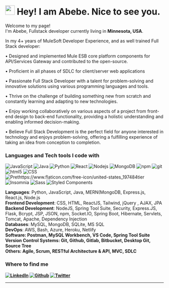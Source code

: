 <h1><img src="https://emojis.slackmojis.com/emojis/images/1531849430/4246/blob-sunglasses.gif?1531849430" width="30"/> Hey! I am Abebe. Nice to see you.</h1>


<p>Welcome to my page! </br> I'm Abebe, Fullstack developer currently living in <b>Minnesota, USA</b>. </p>

<p>
  
 <p>In my 4+ years of MuleSoft Developer Experience, and as well trained Full Stack developer:  </p>
 <p>•  Designed and implemented Mule ESB core platform components for API/Services Gateway and contributed to the open-source.</p>
 <p>•  Proficient in all phases of SDLC for client/server web applications</p>
 <p>•  Passionate Full Stack Developer with a talent for problem-solving and innovative solutions using various programming languages and tools.</p>
 <p>•  Thrive on the challenge of building something new from scratch and constantly learning and adapting to new technologies.</p>
 <p>• Enjoy working collaboratively on various aspects of a project from front-end design to back-end functionality, providing a holistic understanding and enabling informed decision-making.</p>
 <p>• Believe Full Stack Development is the perfect field for anyone interested in technology and enjoys problem-solving, offering a fulfilling experience of taking an idea from conception to completion.</p>  
 
 <h3>Languages and Tech tools I code with</h3>

  <img alt="JavaScript" src="https://img.shields.io/badge/JavaScript-F7DF1E?style=flat-square&logo=javascript&logoColor=black" />
  <img alt="Java" src="https://img.shields.io/badge/Java-ED8B00?style=flat-square&logo=java&logoColor=white" />
     <img alt="Python" src="https://img.shields.io/badge/Python-3776AB?style=flat-square&logo=python&logoColor=white" />
  <img alt="React" src="https://img.shields.io/badge/-React-45b8d8?style=flat-square&logo=react&logoColor=white" />
  <img alt="Nodejs" src="https://img.shields.io/badge/-Nodejs-43853d?style=flat-square&logo=Node.js&logoColor=white" />
  <img alt="MongoDB" src="https://img.shields.io/badge/-MongoDB-13aa52?style=flat-square&logo=mongodb&logoColor=white" />
  <img alt="npm" src="https://img.shields.io/badge/-NPM-CB3837?style=flat-square&logo=npm&logoColor=white" />
  <img alt="git" src="https://img.shields.io/badge/-Git-F05032?style=flat-square&logo=git&logoColor=white" />
  <img alt="html5"src="https://img.shields.io/badge/-HTML5-E34F26?style=flat-square&logo=html5&logoColor=white" />
    <img alt="CSS"src="https://img.shields.io/badge/CSS3-1572B6?style=flat-square&logo=css3&logoColor=white" />

  <img alt="Prethttps://www.flaticon.com/free-icon/united-states_197484tier" src="https://img.shields.io/badge/-Prettier-F7B93E?style=flat-square&logo=prettier&logoColor=white" />
  <img alt="Insomnia" src="https://img.shields.io/badge/-Insomnia-5849BE?style=flat-square&logo=insomnia&logoColor=white" />
  <img alt="Sass" src="https://img.shields.io/badge/-Sass-CC6699?style=flat-square&logo=sass&logoColor=white" />
  
  <img alt="Styled Components" src="https://img.shields.io/badge/-Styled_Components-db7092?style=flat-square&logo=styled-components&logoColor=white" />
   </p>
 <p> 
   <b>Languages</b>: Python, JavaScript, Java, MERN(MongoDB, Express.js, React.js, Node.js <br/>
   <b>Frontend Development</b>: CSS, HTML, ReactJS, Tailwind, jQuery , AJAX, JPA
  <b>Backend Development</b>: NodeJS, Spring Tool Suite, Security, Express.JS, Flask, Bcrypt, JSP, JSON, npm,  Socket.IO, Spring Boot, Hibernate, Servlets, Tomcat, Apache, Dependency Injection <br/>
  <b>Databases</b>: MySQL, MongoDB, SQLite, MS SQL <br/>
  <b> DevOps</b>: AWS, Bash, Azure, Heroku, Netlify <br/>
   <b> Software</>: Postman, MySQL Workbench, VS Code, Spring Tool Suite <br/>
  <b>Version Control Systems</b>: Git, Github, Gitlab, Bitbucket, Desktop Git, Source Tree <br/>
    <b>Others</b>: Agile, Scrum, RESTful Architecture & API, MVC, SDLC
  </p>
<h3>Where to find me</h3>
<p>
    <a href="https://www.linkedin.com/in/abebe-nigusu-0b4b5a275/" target="_blank"><img alt="LinkedIn" src="https://img.shields.io/badge/linkedin-%230077B5.svg?&style=for-the-badge&logo=linkedin&logoColor=white" /></a> 
  <a href="https://github.com/Abebe-Nigusu" target="_blank"><img alt="Github" src="https://img.shields.io/badge/GitHub-%2312100E.svg?&style=for-the-badge&logo=Github&logoColor=white" /></a>
  <a href="https://twitter.com/Guibz16" target="_blank"><img alt="Twitter" src="https://img.shields.io/badge/twitter-%231DA1F2.svg?&style=for-the-badge&logo=twitter&logoColor=white" /></a> 
</p>

------------

